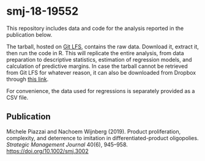 # smj-18-19552

This repository includes data and code for the analysis reported in the publication below.

The tarball, hosted on [Git LFS](https://git-lfs.com/), contains the raw data. Download it, extract it, then run the code in R. This will replicate the entire analysis, from data preparation to descriptive statistics, estimation of regression models, and calculation of predictive margins. In case the tarball cannot be retrieved from Git LFS for whatever reason, it can also be downloaded from Dropbox through [this link](https://www.dropbox.com/scl/fi/9b1td2qu3ipf0gnndh090/raw.tar.xz?rlkey=ccqoq1gkd65cw89zjgrlkir9z&st=pwe1cuga&dl=1).

For convenience, the data used for regressions is separately provided as a CSV file.

## Publication

Michele Piazzai and Nachoem Wijnberg (2019). Product proliferation, complexity, and deterrence to imitation in differentiated-product oligopolies. _Strategic Management Journal_ 40(6), 945–958.  
<https://doi.org/10.1002/smj.3002>
